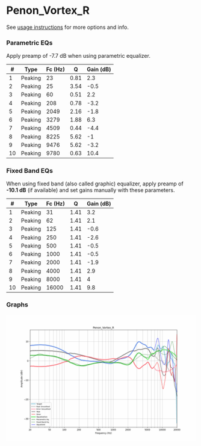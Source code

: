 # Penon_Vortex_R
See [usage instructions](https://github.com/jaakkopasanen/AutoEq#usage) for more options and info.

### Parametric EQs
Apply preamp of -7.7 dB when using parametric equalizer.

|   # | Type    |   Fc (Hz) |    Q |   Gain (dB) |
|-----|---------|-----------|------|-------------|
|   1 | Peaking |        23 | 0.81 |         2.3 |
|   2 | Peaking |        25 | 3.54 |        -0.5 |
|   3 | Peaking |        60 | 0.51 |         2.2 |
|   4 | Peaking |       208 | 0.78 |        -3.2 |
|   5 | Peaking |      2049 | 2.16 |        -1.8 |
|   6 | Peaking |      3279 | 1.88 |         6.3 |
|   7 | Peaking |      4509 | 0.44 |        -4.4 |
|   8 | Peaking |      8225 | 5.62 |        -1   |
|   9 | Peaking |      9476 | 5.62 |        -3.2 |
|  10 | Peaking |      9780 | 0.63 |        10.4 |

### Fixed Band EQs
When using fixed band (also called graphic) equalizer, apply preamp of **-10.1 dB** (if available) and set gains manually with these parameters.

|   # | Type    |   Fc (Hz) |    Q |   Gain (dB) |
|-----|---------|-----------|------|-------------|
|   1 | Peaking |        31 | 1.41 |         3.2 |
|   2 | Peaking |        62 | 1.41 |         2.1 |
|   3 | Peaking |       125 | 1.41 |        -0.6 |
|   4 | Peaking |       250 | 1.41 |        -2.6 |
|   5 | Peaking |       500 | 1.41 |        -0.5 |
|   6 | Peaking |      1000 | 1.41 |        -0.5 |
|   7 | Peaking |      2000 | 1.41 |        -1.9 |
|   8 | Peaking |      4000 | 1.41 |         2.9 |
|   9 | Peaking |      8000 | 1.41 |         4   |
|  10 | Peaking |     16000 | 1.41 |         9.8 |

### Graphs
![](./Penon_Vortex_R.png)
